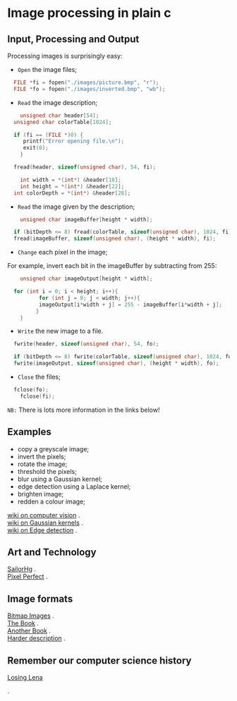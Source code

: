# Image processing in plain c

## Input, Processing and Output

Processing images is surprisingly easy:   

* `Open` the image files;   

```c
  FILE *fi = fopen("./images/picture.bmp", "r");
  FILE *fo = fopen("./images/inverted.bmp", "wb");
```

* `Read` the image description;  

```c
 	unsigned char header[54];
  unsigned char colorTable[1024];

  if (fi == (FILE *)0) {
     printf("Error opening file.\n");
     exit(0);
 	}

  fread(header, sizeof(unsigned char), 54, fi);

 	int width = *(int*) &header[18];
 	int height = *(int*) &header[22];
  int colorDepth = *(int*) &header[28];
```

* `Read` the image given by the description;  

```c
 	unsigned char imageBuffer[height * width];

  if (bitDepth <= 8) fread(colorTable, sizeof(unsigned char), 1024, fi);
  fread(imageBuffer, sizeof(unsigned char), (height * width), fi);
```
* `Change` each pixel in the image;   

For example, invert each bit in the imageBuffer by subtracting from 255:
```c
 	unsigned char imageOutput[height * width];

  for (int i = 0; i < height; i++){
	      for (int j = 0; j < width; j++){
          imageOutput[i*width + j] = 255 - imageBuffer[i*width + j]; 
		 }
	}
```
* `Write` the new image to a file.   

```c
  fwrite(header, sizeof(unsigned char), 54, fo);

  if (bitDepth <= 8) fwrite(colorTable, sizeof(unsigned char), 1024, fo);
  fwrite(imageOutput, sizeof(unsigned char), (height * width), fo);
```

* `Close` the files;   

```c
  fclose(fo);
 	fclose(fi);
```

`NB:` There is lots more information in the links below!

## Examples

* copy a greyscale image;   
* invert the pixels;   
* rotate the image;   
* threshold the pixels;   
* blur using a Gaussian kernel;   
* edge detection using a Laplace kernel;   
* brighten image;  
* redden a colour image;    

[wiki on computer vision](https://en.wikipedia.org/wiki/Feature_detection_(computer_vision)) .  
[wiki on Gaussian kernels](https://en.wikipedia.org/wiki/Gaussian_blur) .  
[wiki on Edge detection](https://en.wikipedia.org/wiki/Edge_detection) .  

## Art and Technology

[SailorHg](https://twitter.com/sailorhg) .  
[Pixel Perfect](https://shop.bubblesort.io/) .  


## Image formats

[Bitmap Images](http://www.fastgraph.com/help/bmp_header_format.html) .  
[The Book](http://adaptiveart.eecs.umich.edu/2011/wp-content/uploads/2011/09/The-pocket-handbook-of-image-processing-algorithms-in-C.pdf) .  
[Another Book](http://homepages.inf.ed.ac.uk/rbf/BOOKS/PHILLIPS/cips2ed.pdf) .  
[Harder description](http://paulbourke.net/dataformats/bitmaps/) .  


## Remember our computer science history   
[Losing Lena](https://www.losinglena.com/)

.

